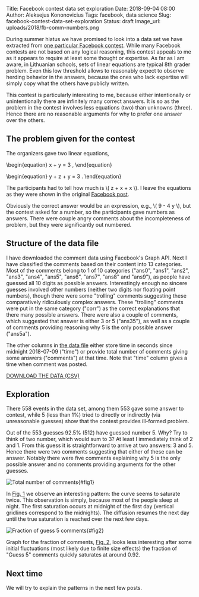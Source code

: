 Title: Facebook contest data set exploration
Date: 2018-09-04 08:00
Author: Aleksejus Kononovicius
Tags: facebook, data science
Slug: facebook-contest-data-set-exploration
Status: draft
Image_url: uploads/2018/fb-comm-numbers.png

During summer hiatus we have promised to look into a data set we have extracted
from [one particular Facebook contest](https://www.facebook.com/HAPPYLietuva/photos/a.1208205755944127.1073741828.1207052856059417/1699711786793519/).
While many Facebook contests are not based on any logical reasoning, this
contest appeals to me as it appears to require at least some thought or
expertise. As far as I am aware, in Lithuanian schools, sets of linear equations
are typical 8th grader problem. Even this low threshold allows to reasonably
expect to observe herding behavior in the answers, because the ones who lack
expertise will simply copy what the others have publicly written.

This contest is particularly interesting to me, because either intentionally or
unintentionally there are infinitely many correct answers. It is so as the problem
in the contest involves less equations (two) than unknowns (three). Hence there
are no reasonable arguments for why to prefer one answer over the others.

<!--more-->

## The problem given for the contest

The organizers gave two linear equations,

\begin{equation}
x + y = 3 ,
\end{equation}

\begin{equation}
y + z + y = 3 .
\end{equation}

The participants had to tell how much is \\\( z + x + x \\\). I leave the
equations as they were shown in the original [Facebook post](https://www.facebook.com/HAPPYLietuva/photos/a.1208205755944127.1073741828.1207052856059417/1699711786793519/).

Obviously the
correct answer would be an expression, e.g., \\\( 9 - 4 y \\\), but the contest
asked for a number, so the participants gave numbers as answers. There were
couple angry comments about the incompleteness of problem, but they were
significantly out numbered.

## Structure of the data file

I have downloaded the comment data using Facebook's Graph
API. Next I have classified the comments based on their content into 13
categories. Most of the comments belong to 1 of 10 categories ("ans0", "ans1",
"ans2", "ans3", "ans4", "ans5", "ans6", "ans7", "ans8" and "ans9"), as people
have guessed all 10 digits as possible answers. Interestingly enough no sincere
guesses involved other numbers (neither two digits nor floating point numbers),
though there were some "trolling" comments suggesting these comparatively
ridiculously complex answers. These "trolling" comments were put in the same
category ("corr") as the correct explanations that there many possible answers.
There were also a couple of comments, which suggested that answer is either 3
or 5 ("ans35"), as well as a couple of comments providing reasoning why 5 is the
only possible answer ("ans5a").

The other columns in [the data file]({filename}/uploads/2018/fb-comments.csv)
either store time in seconds since midnight
2018-07-09 ("time") or provide total number of comments giving some answers
("comments") at that time. Note that "time" column gives a time when comment was
posted.

[DOWNLOAD THE DATA (CSV)]({filename}/uploads/2018/fb-comments.csv)

## Exploration

There 558 events in the data set, among them 553 gave some answer to contest,
while 5 (less than 1%) tried to directly or indirectly (via unreasonable
guesses) show that the contest provides ill-formed problem.

Out of the 553
guesses 92.5% (512) have guessed number 5. Why? Try to think of two number,
which would sum to 3? At least I immediately think of 2 and 1. From this guess
it is straightforward to arrive at two answers: 3 and 5. Hence there were two
comments suggesting that either of these can be answer. Notably there were five
comments explaining why 5 is the only possible answer and no comments providing
arguments for the other guesses.

![Total number of comments]({filename}/uploads/2018/fb-comm-numbers.png "The
growth of the number of comments. Blue line gives the total number of comments,
red line indicates the total number of comments which have guessed 5, while the
green line summarizes the total number of all other comments"){#fig1}

In [Fig. 1](#fig1) we observe an interesting pattern: the curve seems to saturate
twice. This observation is simply, because most of the people sleep at night. The
first saturation occurs at midnight of the first day (vertical gridlines
correspond to the midnights). The diffusion resumes the
next day until the true saturation is reached over the next few days.

![Fraction of guess 5 comments]({filename}/uploads/2018/fb-comm-frac.png "The
evolution of the share of the Guess 5 comments."){#fig2}

Graph for the fraction of comments, [Fig. 2](#fig2), looks less interesting after
some initial fluctuations (most likely due to finite size effects) the fraction
of "Guess 5" comments quickly saturates at around 0.92.

## Next time

We will try to explain the patterns in the next few posts.
